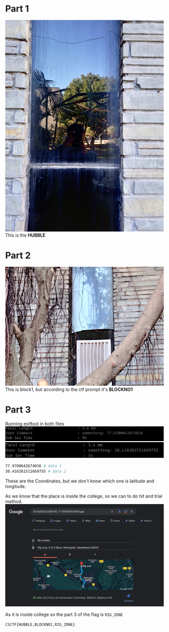 # Part 1

![File 1](./part1.jpg)
This is the **HUBBLE**

# Part 2

![File 2](./part2.jpg)
This is block1, but according to the ctf prompt it's **BLOCKNO1**

# Part 3

Running exiftool in both files
![Exiftool 1](./data1.png)
![Exiftool 2](./data2.png)

```bash
77.9700642674036 # data 1
30.416381511669755 # data 2
```

These are the Coordinates, but we don't know which one is latitude and longitude.

As we know that the place is inside the college, so we can to do hit and trial method.
![Answer 3](./ans3.png)

As it is inside college so the part 3 of the flag is `RIG_ZONE`

`CSCTF{HUBBLE,BLOCKNO1,RIG_ZONE}`
